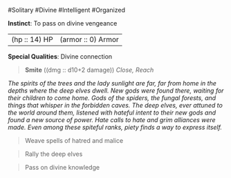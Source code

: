 #Solitary #Divine #Intelligent #Organized

**Instinct**: To pass on divine vengeance

|       |         |
| ----- | ------- |
| (hp :: 14) HP | (armor :: 0) Armor |

**Special Qualities**: Divine connection

> **Smite** ((dmg :: d10+2 damage))
> *Close, Reach*

*The spirits of the trees and the lady sunlight are far, far from home in the depths where the deep elves dwell. New gods were found there, waiting for their children to come home. Gods of the spiders, the fungal forests, and things that whisper in the forbidden caves. The deep elves, ever attuned to the world around them, listened with hateful intent to their new gods and found a new source of power. Hate calls to hate and grim alliances were made. Even among these spiteful ranks, piety finds a way to express itself.*

>Weave spells of hatred and malice

>Rally the deep elves

>Pass on divine knowledge
